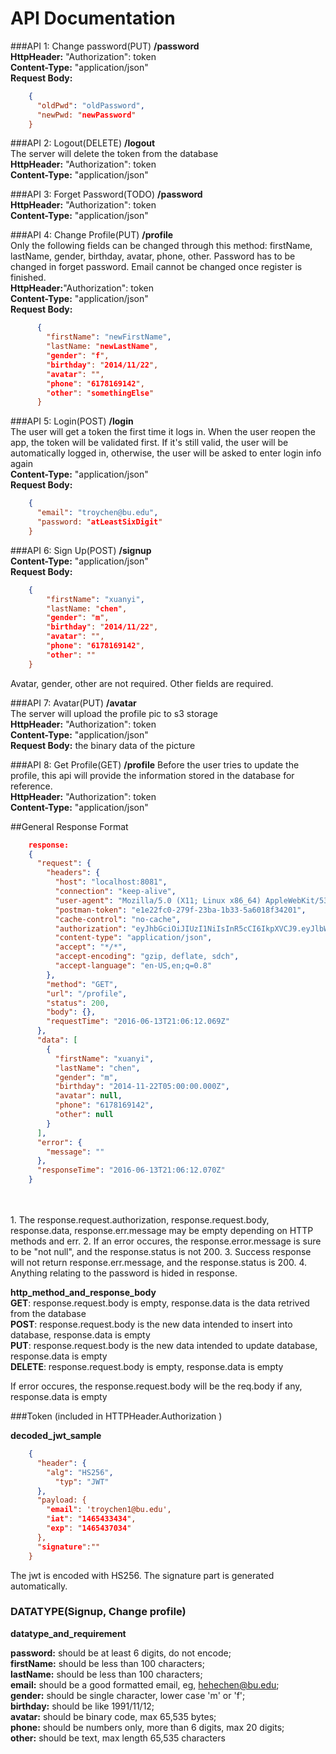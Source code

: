 API Documentation
========================

###API 1: Change password(PUT)
__/password__    
**HttpHeader:** "Authorization": token   
**Content-Type:** "application/json"  
**Request Body:**  
```json 
	{
      "oldPwd": "oldPassword",
      "newPwd: "newPassword"
    }
```

###API 2: Logout(DELETE)
__/logout__  
The server will delete the token from the database  
**HttpHeader:** "Authorization": token   
**Content-Type:** "application/json"   


###API 3: Forget Password(TODO)
__/password__  
**HttpHeader:** "Authorization": token  
**Content-Type:** "application/json"   


###API 4: Change Profile(PUT)
__/profile__  
Only the following fields can be changed through this method: firstName, lastName, gender, birthday, avatar, phone, other. Password has to be changed in forget password. Email cannot be changed once register is finished.  
**HttpHeader:**"Authorization": token   
**Content-Type:** "application/json"  
**Request Body:**  
```json
	  {
		"firstName": "newFirstName",
		"lastName: "newLastName",
		"gender": "f",
		"birthday": "2014/11/22",
		"avatar": "",
		"phone": "6178169142",
		"other": "somethingElse"
	  }
```
###API 5: Login(POST)
__/login__  
The user will get a token the first time it logs in. When the user reopen the app, the token will be validated first. If it's still valid, the user will be automatically logged in, otherwise, the user will be asked to enter login info again    
**Content-Type:** "application/json"  
**Request Body:**  
```json
	{
      "email": "troychen@bu.edu",
      "password: "atLeastSixDigit"
    }
```
###API 6: Sign Up(POST)
__/signup__   
**Content-Type:** "application/json"  
**Request Body:**  
```json
	{
		"firstName": "xuanyi",
		"lastName: "chen",
		"gender": "m",
		"birthday": "2014/11/22",
		"avatar": "",
		"phone": "6178169142",
		"other": ""
	}
```
Avatar, gender, other are not required. Other fields are required.  

###API 7: Avatar(PUT)
__/avatar__  
The server will upload the profile pic to s3 storage  
**HttpHeader:** "Authorization": token  
**Content-Type:** "application/json"   
**Request Body:** the binary data of the picture  


###API 8: Get Profile(GET)
__/profile__
Before the user tries to update the profile, this api will provide the information stored in the database for reference.  
**HttpHeader:** "Authorization": token  
**Content-Type:** "application/json"   


##General Response Format
```json
    response:
    {
      "request": {
        "headers": {
          "host": "localhost:8081",
          "connection": "keep-alive",
          "user-agent": "Mozilla/5.0 (X11; Linux x86_64) AppleWebKit/537.36 (KHTML, like Gecko) Chrome/51.0.2704.84 Safari/537.36",
          "postman-token": "e1e22fc0-279f-23ba-1b33-5a6018f34201",
          "cache-control": "no-cache",
          "authorization": "eyJhbGciOiJIUzI1NiIsInR5cCI6IkpXVCJ9.eyJlbWFpbCI6InRyb3ljaGVuMUBidS5lZHUiLCJpYXQiOjE0NjU4NTE2MTAsImV4cCI6MTQ2NTg1NTIxMH0.cGGhW-rnmZCrcv70vqDWGgSYhk7ZyZzwDi_RkQCe9F4",
          "content-type": "application/json",
          "accept": "*/*",
          "accept-encoding": "gzip, deflate, sdch",
          "accept-language": "en-US,en;q=0.8"
        },
        "method": "GET",
        "url": "/profile",
        "status": 200,
        "body": {},
        "requestTime": "2016-06-13T21:06:12.069Z"
      },
      "data": [
        {
          "firstName": "xuanyi",
          "lastName": "chen",
          "gender": "m",
          "birthday": "2014-11-22T05:00:00.000Z",
          "avatar": null,
          "phone": "6178169142",
          "other": null
        }
      ],
      "error": {
        "message": ""
      },
      "responseTime": "2016-06-13T21:06:12.070Z"
    }
```  
  </br>
  </br>
1. The response.request.authorization, response.request.body, response.data, response.err.message may be empty depending on HTTP methods and err.  
2. If an error occures, the response.error.message is sure to be "not null", and the response.status is not 200.  
3. Success response will not return response.err.message, and the response.status is 200.  
4. Anything relating to the password is hided in response.  

__http_method_and_response_body__  
**GET**: response.request.body is empty, response.data is the data retrived from the database  
**POST**: response.request.body is the new data intended to insert into database, response.data is empty  
**PUT**: response.request.body is the new data intended to update database, response.data is empty  
**DELETE**: response.request.body is empty, response.data is empty

If error occures, the response.request.body will be the req.body if any, response.data is empty

###Token (included in HTTPHeader.Authorization ) 

__decoded_jwt_sample__
```json
    {
      "header": {
        "alg": "HS256",
          "typ": "JWT"
      },
      "payload: { 
        "email": 'troychen1@bu.edu', 
        "iat": "1465433434",
        "exp": "1465437034" 
      },
      "signature":""
    }
```
The jwt is encoded with HS256. The signature part is generated automatically.

### DATATYPE(Signup, Change profile)

__datatype_and_requirement__

**password:** should be at least 6 digits, do not encode;  
**firstName:** should be less than 100 characters;  
**lastName:** should be less than 100 characters;  
**email:** should be a good formatted email, eg, hehechen@bu.edu;  
**gender:** should be single character, lower case 'm' or 'f';  
**birthday:** should be like 1991/11/12;  
**avatar:** should be binary code, max 65,535 bytes;  
**phone:** should be numbers only, more than 6 digits, max 20 digits;  
**other:** should be text, max length 65,535 characters  

